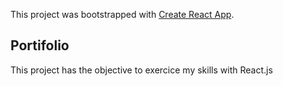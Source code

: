 This project was bootstrapped with [Create React App](https://github.com/facebook/create-react-app).

## Portifolio
This project has the objective to exercice my skills with React.js
